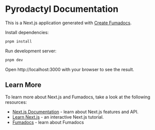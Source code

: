 # Pyrodactyl Documentation

This is a Next.js application generated with
[Create Fumadocs](https://github.com/fuma-nama/fumadocs).

Install dependencies:
```bash
pnpm install
```

Run development server:
```bash
pnpm dev
```

Open http://localhost:3000 with your browser to see the result.

## Learn More

To learn more about Next.js and Fumadocs, take a look at the following
resources:

- [Next.js Documentation](https://nextjs.org/docs) - learn about Next.js
  features and API.
- [Learn Next.js](https://nextjs.org/learn) - an interactive Next.js tutorial.
- [Fumadocs](https://fumadocs.vercel.app) - learn about Fumadocs
